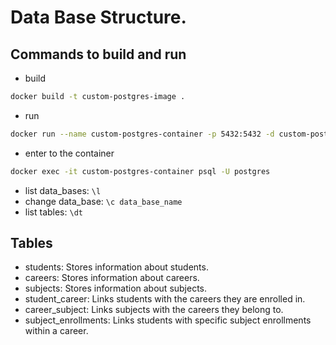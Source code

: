 # Data Base Structure.

## Commands to build and run

- build

```bash
docker build -t custom-postgres-image .
```

- run

```bash
docker run --name custom-postgres-container -p 5432:5432 -d custom-postgres-image
```

- enter to the container

```bash
docker exec -it custom-postgres-container psql -U postgres
```

- list data_bases: `\l`
- change data_base: `\c data_base_name`
- list tables: `\dt`

## Tables

- students: Stores information about students.
- careers: Stores information about careers.
- subjects: Stores information about subjects.
- student_career: Links students with the careers they are enrolled in.
- career_subject: Links subjects with the careers they belong to.
- subject_enrollments: Links students with specific subject enrollments within a career.
